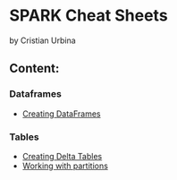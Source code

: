 # SPARK Cheat Sheets

by Cristian Urbina

## Content:

### Dataframes

- [Creating DataFrames](dataframes-creation.md)

### Tables

- [Creating Delta Tables](delta-tables-creation.md)
- [Working with partitions](delta-tables-partitions.md)

